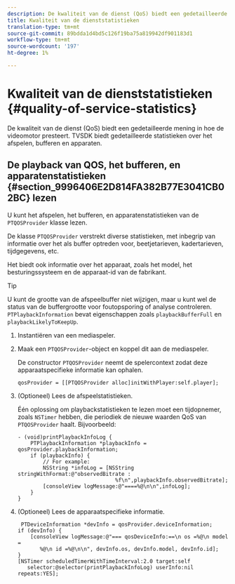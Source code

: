 ```yaml
---
description: De kwaliteit van de dienst (QoS) biedt een gedetailleerde mening in hoe de videomotor presteert. TVSDK biedt gedetailleerde statistieken over het afspelen, bufferen en apparaten.
title: Kwaliteit van de dienststatistieken
translation-type: tm+mt
source-git-commit: 89bdda1d4bd5c126f19ba75a819942df901183d1
workflow-type: tm+mt
source-wordcount: '197'
ht-degree: 1%

---
```



# Kwaliteit van de dienststatistieken {#quality-of-service-statistics}

De kwaliteit van de dienst (QoS) biedt een gedetailleerde mening in hoe de videomotor presteert. TVSDK biedt gedetailleerde statistieken over het afspelen, bufferen en apparaten.

## De playback van QOS, het bufferen, en apparatenstatistieken {#section_9996406E2D814FA382B77E3041CB02BC} lezen

U kunt het afspelen, het bufferen, en apparatenstatistieken van de `PTQOSProvider` klasse lezen.

De klasse `PTQOSProvider` verstrekt diverse statistieken, met inbegrip van informatie over het als buffer optreden voor, beetjetarieven, kadertarieven, tijdgegevens, etc.

Het biedt ook informatie over het apparaat, zoals het model, het besturingssysteem en de apparaat-id van de fabrikant.

>[!TIP]
>
>U kunt de grootte van de afspeelbuffer niet wijzigen, maar u kunt wel de status van de buffergrootte voor foutopsporing of analyse controleren. `PTPlaybackInformation` bevat eigenschappen zoals  `playbackBufferFull` en  `playbackLikelyToKeepUp`.

1. Instantiëren van een mediaspeler.
1. Maak een `PTQOSProvider`-object en koppel dit aan de mediaspeler.

   De constructor `PTQOSProvider` neemt de spelercontext zodat deze apparaatspecifieke informatie kan ophalen.

   ```
   qosProvider = [[PTQOSProvider alloc]initWithPlayer:self.player]; 
   ```

1. (Optioneel) Lees de afspeelstatistieken.

   Één oplossing om playbackstatistieken te lezen moet een tijdopnemer, zoals `NSTimer` hebben, die periodiek de nieuwe waarden QoS van `PTQOSProvider` haalt. Bijvoorbeeld:

   ```
   - (void)printPlaybackInfoLog { 
       PTPlaybackInformation *playbackInfo = qosProvider.playbackInformation;  
       if (playbackInfo) { 
           // For example: 
           NSString *infoLog = [NSString stringWithFormat:@"observedBitrate :  
                                  %f\n",playbackInfo.observedBitrate]; 
           [consoleView logMessage:@"====%@\n\n",infoLog]; 
       } 
   }
   ```

1. (Optioneel) Lees de apparaatspecifieke informatie.

   ```
    PTDeviceInformation *devInfo = qosProvider.deviceInformation; 
   if (devInfo) { 
       [consoleView logMessage:@"=== qosDeviceInfo:==\n os =%@\n model =  
          %@\n id =%@\n\n", devInfo.os, devInfo.model, devInfo.id]; 
   } 
   [NSTimer scheduledTimerWithTimeInterval:2.0 target:self  
      selector:@selector(printPlaybackInfoLog) userInfo:nil repeats:YES];
   ```
